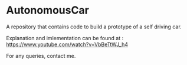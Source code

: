 # AutonomousCar
A repository that contains code to build a prototype of a self driving car. 

Explanation and imlementation can be found at : https://www.youtube.com/watch?v=VbBeTtWJ_h4

For any queries, contact me.
